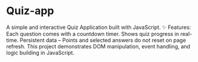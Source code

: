 # Quiz-app
A simple and interactive Quiz Application built with JavaScript.  ✨ Features:  Each question comes with a countdown timer.   Shows quiz progress in real-time.  Persistent data – Points and selected answers do not reset on page refresh.  This project demonstrates DOM manipulation, event handling, and logic building in JavaScript.
